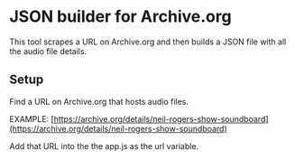 # JSON builder for Archive.org

This tool scrapes a URL on Archive.org and then builds a JSON file with all the audio file details.

## Setup

Find a URL on Archive.org that hosts audio files. 

EXAMPLE: [https://archive.org/details/neil-rogers-show-soundboard](https://archive.org/details/neil-rogers-show-soundboard)

Add that URL into the the app.js as the url variable.